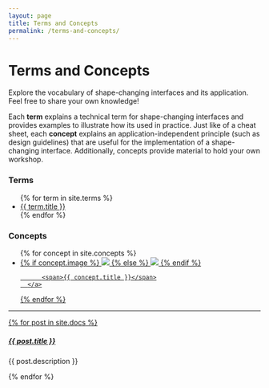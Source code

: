 ```yaml
---
layout: page
title: Terms and Concepts
permalink: /terms-and-concepts/
---
```


# Terms and Concepts

Explore the vocabulary of shape-changing interfaces and its application. Feel free to share your own knowledge!  

Each **term** explains a technical term for shape-changing interfaces and provides examples to illustrate how its used in practice. Just like of a cheat sheet, each **concept** explains an application-independent principle (such as design guidelines) that are useful for the implementation of a shape-changing interface. Additionally, concepts provide material to hold your own workshop.

### Terms
<ul class="plain column">{% for term in site.terms %} 
    <li><a href="{{ term.url | prepend: site.baseurl }}" alt="{{ term.description }}">{{ term.title }}</a></li>  
{% endfor %}
</ul>

### Concepts
<ul class="tile">{% for concept in site.concepts %} 
    <li>
      <a href="{{ concept.url | prepend: site.baseurl }}" alt="{{ concept.description }}">
            {% if concept.image %}
                <img src="{{ concept.image }}">
            {% else %}
                <img src="https://images.unsplash.com/photo-1566041510639-8d95a2490bfb?ixlib=rb-1.2.1&ixid=eyJhcHBfaWQiOjEyMDd9&auto=format&fit=crop&w=626&q=80">
            {% endif %}

          <span>{{ concept.title }}</span>
      </a>
  </li>
   <!-- <li><a href="{{ concept.url | prepend: site.baseurl }}" alt="{{ concept.description }}">{{ concept.title }}</a></li>  -->
{% endfor %}
</ul>

<div class="section-index">
    <hr class="panel-line">
    {% for post in site.docs  %}        
    <div class="entry">
    <h5><a href="{{ post.url | prepend: site.baseurl }}">{{ post.title }}</a></h5>
    <p>{{ post.description }}</p>
    </div>{% endfor %}
</div>
